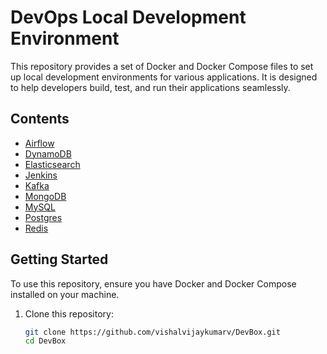 # DevOps Local Development Environment

This repository provides a set of Docker and Docker Compose files to set up local development environments for various applications. 
It is designed to help developers build, test, and run their applications seamlessly.

## Contents

- [Airflow](./Airflow/README.md)
- [DynamoDB](./DynamoDB/README.md)
- [Elasticsearch](./Elasticsearch/README.md)
- [Jenkins](./Jenkins/README.md)
- [Kafka](./Kafka/README.md)
- [MongoDB](./MongoDb/README.md)
- [MySQL](./Mysql/README.md)
- [Postgres](./Postgres/README.md)
- [Redis](./Redis/README.md)

## Getting Started

To use this repository, ensure you have Docker and Docker Compose installed on your machine.

1. Clone this repository:
   ```sh
   git clone https://github.com/vishalvijaykumarv/DevBox.git
   cd DevBox
   ```
